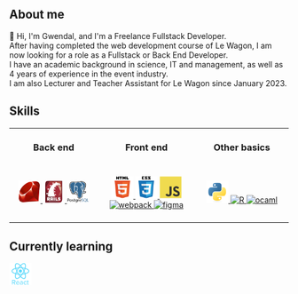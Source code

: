## About me
👋 Hi, I'm Gwendal, and I'm a Freelance Fullstack Developer. 
<br>
After having completed the web development course of Le Wagon, I am now looking for a role as a Fullstack or Back End Developer. 
<br>
I have an academic background in science, IT and management, as well as 4 years of experience in the event industry.
<br>
I am also Lecturer and Teacher Assistant for Le Wagon since January 2023.
## Skills
<table>
  <body>
    <tr>
       <td width="400px" align="center">
         <h3>Back end</h3>
      </td>
      <td width="400px" align="center">
         <h3>Front end</h3>
      </td>
      <td width="400px" align="center">
         <h3>Other basics</h3>
      </td>
    <tr>
      <td height="100px" align="center">
       <a href="https://www.ruby-lang.org/en/" target="_blank" rel="noreferrer"> <img src="https://raw.githubusercontent.com/devicons/devicon/master/icons/ruby/ruby-original.svg" alt="ruby" width="40" height="40"/> </a>
  <a href="https://rubyonrails.org" target="_blank" rel="noreferrer"> <img src="https://raw.githubusercontent.com/devicons/devicon/master/icons/rails/rails-original-wordmark.svg" alt="rails" width="40" height="40"/> </a>
  <a href="https://www.postgresql.org" target="_blank" rel="noreferrer"> <img src="https://raw.githubusercontent.com/devicons/devicon/master/icons/postgresql/postgresql-original-wordmark.svg" alt="postgresql" width="40" height="40"/> </a> 
      </td>
      <td height="100px" align="center">
         <a href="https://www.w3.org/html/" target="_blank" rel="noreferrer"> <img src="https://raw.githubusercontent.com/devicons/devicon/master/icons/html5/html5-original-wordmark.svg" alt="html5" width="40" height="40"/> </a> 
  <a href="https://www.w3schools.com/css/" target="_blank" rel="noreferrer"> <img src="https://raw.githubusercontent.com/devicons/devicon/master/icons/css3/css3-original-wordmark.svg" alt="css3" width="40" height="40"/> </a> 
  <a href="https://developer.mozilla.org/en-US/docs/Web/JavaScript" target="_blank" rel="noreferrer"> <img src="https://raw.githubusercontent.com/devicons/devicon/master/icons/javascript/javascript-original.svg" alt="javascript" width="40" height="40"/> </a>
  <a href="https://webpack.js.org" target="_blank" rel="noreferrer"> <img src="https://raw.githubusercontent.com/webpack/media/master/logo/icon-square-big.png" alt="webpack" width="40" height="40"/> </a>
  <a href="https://www.figma.com/" target="_blank" rel="noreferrer"> <img src="https://www.vectorlogo.zone/logos/figma/figma-icon.svg" alt="figma" width="40" height="40"/> </a> 
      </td>
        <td height="100px" align="center">
         <a href="https://www.python.org" target="_blank" rel="noreferrer"> <img src="https://raw.githubusercontent.com/devicons/devicon/master/icons/python/python-original.svg" alt="python" width="40" height="40"/> </a>
  <a href="https://www.r-project.org/" target="_blank" rel="noreferrer"> <img src="https://user-images.githubusercontent.com/113612055/207413248-f9a79132-85ff-4e9f-abe8-4ecf5342fdfa.png" alt="R" width="50" height="40"/> </a>
  <a href="https://ocaml.org/" target="_blank" rel="noreferrer"> <img src="https://ocaml.org/logo-with-name.svg" alt="ocaml" width="60" height="40"/> </a>
      </td>
    </tr>
  </body>
</table>

## Currently learning
<p align="left"> <a href="https://reactjs.org/" target="_blank" rel="noreferrer"> <img src="https://raw.githubusercontent.com/devicons/devicon/master/icons/react/react-original-wordmark.svg" alt="react" width="40" height="40"/> </a> 
</p>

<!---
- 💞️ I’m looking to collaborate on ...
- 📫 How to reach me ...
--->
<!---
gwencode/gwencode is a ✨ special ✨ repository because its `README.md` (this file) appears on your GitHub profile.
You can click the Preview link to take a look at your changes.
--->
